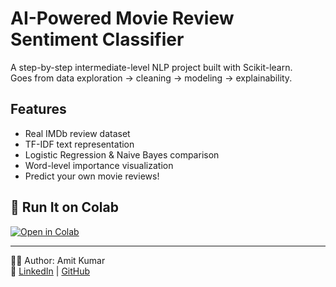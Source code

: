 # AI-Powered Movie Review Sentiment Classifier

A step-by-step intermediate-level NLP project built with Scikit-learn.  
Goes from data exploration → cleaning → modeling → explainability.

## Features

- Real IMDb review dataset
- TF-IDF text representation
- Logistic Regression & Naive Bayes comparison
- Word-level importance visualization
- Predict your own movie reviews!

## 🚀 Run It on Colab

[![Open in Colab](https://colab.research.google.com/assets/colab-badge.svg)](https://colab.research.google.com/github/AmitKumarKGP/AI-Powered-Movie-Review-Sentiment-Classifier-from-EDA-to-Deployment/blob/main/ai_movie_review.ipynb)

---
👨‍💻 Author: Amit Kumar  
🔗 [LinkedIn](https://www.linkedin.com/in/amit-kumar-iitkgp/) | [GitHub]()